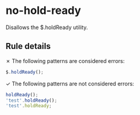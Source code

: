 # no-hold-ready

Disallows the $.holdReady utility.

## Rule details

✗ The following patterns are considered errors:
```js
$.holdReady();
```

✓ The following patterns are not considered errors:
```js
holdReady();
'test'.holdReady();
'test'.holdReady;
```

